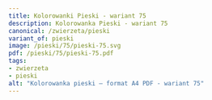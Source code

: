 ```yaml
---
title: Kolorowanki Pieski - wariant 75
description: Kolorowanka Pieski - wariant 75
canonical: /zwierzeta/pieski
variant_of: pieski
image: /pieski/75/pieski-75.svg
pdf: /pieski/75/pieski-75.pdf
tags:
- zwierzeta
- pieski
alt: "Kolorowanka pieski – format A4 PDF - wariant 75"
---
```

